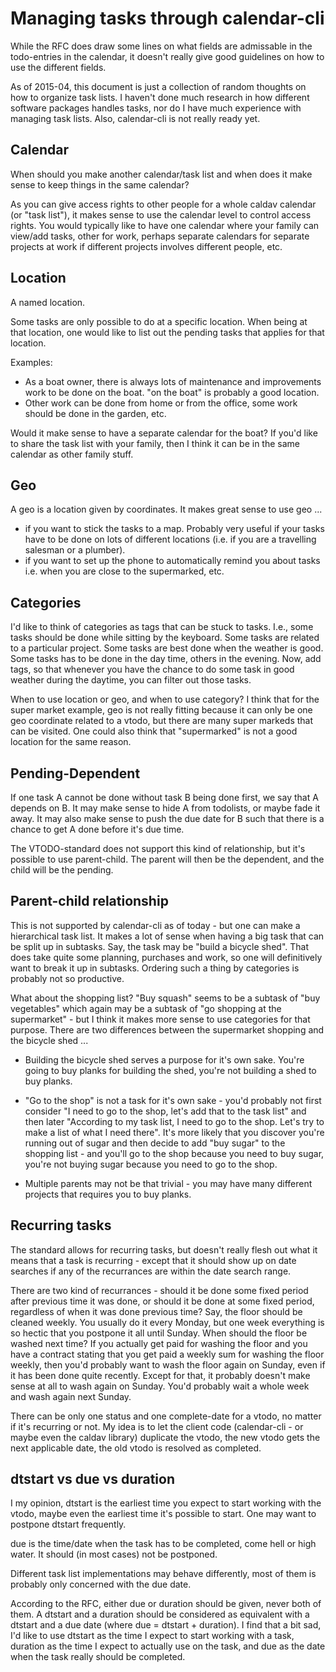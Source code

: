 Managing tasks through calendar-cli
===================================

While the RFC does draw some lines on what fields are admissable in the todo-entries in the calendar, it doesn't really give good guidelines on how to use the different fields.

As of 2015-04, this document is just a collection of random thoughts on how to organize task lists.  I haven't done much research in how different software packages handles tasks, nor do I have much experience with managing task lists.  Also, calendar-cli is not really ready yet.

Calendar
--------

When should you make another calendar/task list and when does it make sense to keep things in the same calendar?

As you can give access rights to other people for a whole caldav calendar (or "task list"), it makes sense to use the calendar level to control access rights.  You would typically like to have one calendar where your family can view/add tasks, other for work, perhaps separate calendars for separate projects at work if different projects involves different people, etc.

Location
--------

A named location.

Some tasks are only possible to do at a specific location.  When being at that location, one would like to list out the pending tasks that applies for that location.

Examples:

* As a boat owner, there is always lots of maintenance and improvements work to be done on the boat.  "on the boat" is probably a good location.
* Other work can be done from home or from the office, some work should be done in the garden, etc.

Would it make sense to have a separate calendar for the boat?  If you'd like to share the task list with your family, then I think it can be in the same calendar as other family stuff.

Geo
---

A geo is a location given by coordinates.  It makes great sense to use geo ...

* if you want to stick the tasks to a map.  Probably very useful if your tasks have to be done on lots of different locations (i.e. if you are a travelling salesman or a plumber).
* if you want to set up the phone to automatically remind you about tasks i.e. when you are close to the supermarked, etc. 

Categories
----------

I'd like to think of categories as tags that can be stuck to tasks.  I.e., some tasks should be done while sitting by the keyboard.  Some tasks are related to a particular project.  Some tasks are best done when the weather is good.  Some tasks has to be done in the day time, others in the evening.  Now, add tags, so that whenever you have the chance to do some task in good weather during the daytime, you can filter out those tasks.

When to use location or geo, and when to use category?  I think that for the super market example, geo is not really fitting because it can only be one geo coordinate related to a vtodo, but there are many super markeds that can be visited.  One could also think that "supermarked" is not a good location for the same reason.

Pending-Dependent
-----------------

If one task A cannot be done without task B being done first, we say that A depends on B.  It may make sense to hide A from todolists, or maybe fade it away.  It may also make sense to push the due date for B such that there is a chance to get A done before it's due time.

The VTODO-standard does not support this kind of relationship, but it's possible to use parent-child.  The parent will then be the dependent, and the child will be the pending.

Parent-child relationship
-------------------------

This is not supported by calendar-cli as of today - but one can make a hierarchical task list.  It makes a lot of sense when having a big task that can be split up in subtasks.  Say, the task may be "build a bicycle shed".  That does take quite some planning, purchases and work, so one will definitively want to break it up in subtasks.  Ordering such a thing by categories is probably not so productive.

What about the shopping list?  "Buy squash" seems to be a subtask of "buy vegetables" which again may be a subtask of "go shopping at the supermarket" - but I think it makes more sense to use categories for that purpose.  There are two differences between the supermarket shopping and the bicycle shed ...

* Building the bicycle shed serves a purpose for it's own sake.  You're going to buy planks for building the shed, you're not building a shed to buy planks.

* "Go to the shop" is not a task for it's own sake - you'd probably not first consider "I need to go to the shop, let's add that to the task list" and then later "According to my task list, I need to go to the shop.  Let's try to make a list of what I need there".  It's more likely that you discover you're running out of sugar and then decide to add "buy sugar" to the shopping list - and you'll go to the shop because you need to buy sugar, you're not buying sugar because you need to go to the shop.

* Multiple parents may not be that trivial - you may have many different projects that requires you to buy planks.

Recurring tasks
---------------

The standard allows for recurring tasks, but doesn't really flesh out what it means that a task is recurring - except that it should show up on date searches if any of the recurrances are within the date search range.

There are two kind of recurrances - should it be done some fixed period after previous time it was done, or should it be done at some fixed period, regardless of when it was done previous time?  Say, the floor should be cleaned weekly.  You usually do it every Monday, but one week everything is so hectic that you postpone it all until Sunday.  When should the floor be washed next time?  If you actually get paid for washing the floor and you have a contract stating that you get paid a weekly sum for washing the floor weekly, then you'd probably want to wash the floor again on Sunday, even if it has been done quite recently.  Except for that, it probably doesn't make sense at all to wash again on Sunday.  You'd probably wait a whole week and wash again next Sunday.

There can be only one status and one complete-date for a vtodo, no matter if it's recurring or not.  My idea is to let the client code (calendar-cli - or maybe even the caldav library) duplicate the vtodo, the new vtodo gets the next applicable date, the old vtodo is resolved as completed.

dtstart vs due vs duration
--------------------------

I my opinion, dtstart is the earliest time you expect to start working with the vtodo, maybe even the earliest time it's possible to start.  One may want to postpone dtstart frequently.

due is the time/date when the task has to be completed, come hell or high water.  It should (in most cases) not be postponed.

Different task list implementations may behave differently, most of them is probably only concerned with the due date.

According to the RFC, either due or duration should be given, never both of them.  A dtstart and a duration should be considered as equivalent with a dtstart and a due date (where due = dtstart + duration).  I find that a bit sad, I'd like to use dtstart as the time I expect to start working with a task, duration as the time I expect to actually use on the task, and due as the date when the task really should be completed.

